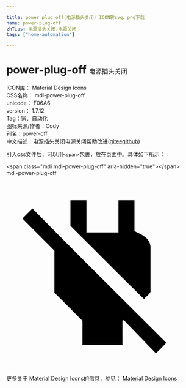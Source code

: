 ```yaml
---

title: power plug off(电源插头关闭) ICON转svg、png下载
name: power-plug-off
zhTips: 电源插头关闭,电源关闭
tags: ["home-automation"]

---
```


# power-plug-off  <small style="font-size: 60%;font-weight: 100">电源插头关闭</small>


<div class="detail-page">
<p>
<span>
ICON库：
<span class="badge-secondary badge">Material Design Icons</span> 
</span>
<br/>
<span>
CSS名称：
<span class="badge-secondary badge">mdi-power-plug-off</span> 
</span>
<br/>
<span>
unicode：
<span class="badge-secondary badge">F06A6</span> 
<copy-btn content='F06A6' btn-title=""></copy-btn>
<copy-btn :content='String.fromCodePoint(parseInt("F06A6", 16))' btn-title="复制U"></copy-btn>
</span>
<br/>
<span>
version：
<span class="badge-secondary badge">1.7.12</span> 
</span><br/><span>Tag：<span class="badge-light badge"><router-link to="/tags/home-automation.html">家、自动化</router-link></span></span>
<br/>
<span>图标来源/作者：<span class="badge-light badge">Cody</span></span> 
<br/>
<span>别名：<span class="badge-light badge">power-off</span></span><br/><span class="zh-detail">中文描述：<span class="badge-primary badge">电源插头关闭</span><span class="badge-primary badge">电源关闭</span><span class="help-link"><span>帮助改进</span>(<a href="https://gitee.com/liuwave/icon-helper/edit/master/json/material/power-plug-off.json" target="_blank" rel="noopener noreferrer">gitee</a><a href="https://github.com/liuwave/icon-helper/edit/master/json/material/power-plug-off.json" target="_blank" rel="noopener noreferrer">github</a></span>)</span><br/>
</p>
</div>
<div class="alert alert-dark">
  <i class="mdi mdi-power-plug-off mdi-48px"></i>
  <i class="mdi mdi-power-plug-off mdi-36px"></i>
  <i class="mdi mdi-power-plug-off mdi-24px"></i>
  <i class="mdi mdi-power-plug-off mdi-18px"></i>
</div>
<div>
  <p>引入css文件后，可以用<code>&lt;span&gt;</code>包裹，放在页面中。具体如下所示：    
  </p>
  <div class="alert alert-primary" style="font-size: 14px">
    &lt;span class="mdi mdi-power-plug-off" aria-hidden="true"&gt;&lt;/span&gt;
    <copy-btn content='<span class="mdi mdi-power-plug-off" aria-hidden="true"></span>'></copy-btn>
  </div>
  <div class="alert alert-secondary">
    <i class="mdi mdi-power-plug-off"
    style="font-size: 24px"
    aria-hidden="true"></i> mdi-power-plug-off
    <copy-btn content="mdi-power-plug-off" btn-title="复制图标名称"></copy-btn>
  </div>
</div>
<div id="svg" class="svg-wrap">
<svg xmlns="http://www.w3.org/2000/svg" viewBox="0 0 24 24"><path d="M8,3V6.18C11.1,9.23 14.1,12.3 17.2,15.3C17.4,15 17.8,14.8 18,14.4V8.8C18,7.68 16.7,7.16 16,6.84V3H14V7H10V3H8M3.28,4C2.85,4.42 2.43,4.85 2,5.27L6,9.27V14.5C7.17,15.65 8.33,16.83 9.5,18V21H14.5V18C14.72,17.73 14.95,18.33 15.17,18.44C16.37,19.64 17.47,20.84 18.67,22.04C19.17,21.64 19.57,21.14 19.97,20.74C14.37,15.14 8.77,9.64 3.27,4.04L3.28,4Z" /></svg>
</div>
<detail full-name='mdi-power-plug-off'></detail>
    
<div><p>更多关于 Material Design Icons的信息，参见：<a target="_blank" href="https://iconhelper.cn/material.html"> Material Design Icons</a>
</p></div>
